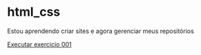 # html_css

Estou aprendendo criar sites e agora gerenciar meus repositórios

<a href="https://jmstefani.github.io/html_css/Exercicios/Ex001/index.html">Executar exercicio 001</a>
 
